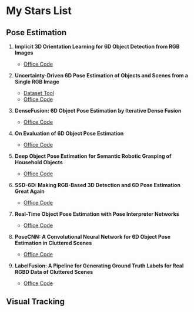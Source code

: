# My Stars List
## Pose Estimation
1. **Implicit 3D Orientation Learning for 6D Object Detection from RGB Images**  
    * [Office Code](https://github.com/DLR-RM/AugmentedAutoencoder) 
    
2. **Uncertainty-Driven 6D Pose Estimation of Objects and Scenes from a Single RGB Image**  
    * [Dataset Tool](https://github.com/bbsl/Linemod2Brachman)  
    * [Office Code](https://hci.iwr.uni-heidelberg.de/vislearn/research/scene-understanding/pose-estimation/)
    
3. **DenseFusion: 6D Object Pose Estimation by Iterative Dense Fusion**  
    * [Office Code](https://github.com/j96w/DenseFusion)
    
4. **On Evaluation of 6D Object Pose Estimation**  
    * [Office Code](https://github.com/thodan/obj_pose_eval)
    
5. **Deep Object Pose Estimation for Semantic Robotic Grasping of Household Objects**  
    * [Office Code](https://github.com/NVlabs/Deep_Object_Pose)
6. **SSD-6D: Making RGB-Based 3D Detection and 6D Pose Estimation Great Again**  
    * [Office Code](https://github.com/wadimkehl/ssd-6d)
7. **Real-Time Object Pose Estimation with Pose Interpreter Networks**  
    * [Office Code](https://github.com/jimmyyhwu/pose-interpreter-networks)
8. **PoseCNN: A Convolutional Neural Network for 6D Object Pose Estimation in Cluttered Scenes**  
    * [Office Code](https://github.com/yuxng/PoseCNN)
9. **LabelFusion: A Pipeline for Generating Ground Truth Labels for Real RGBD Data of Cluttered Scenes**  
    * [Office Code](https://github.com/RobotLocomotion/LabelFusion)
## Visual Tracking
